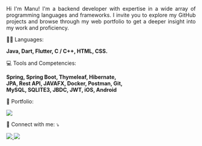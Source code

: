 
<p align="justify"> 
Hi I'm Manu!
I'm a backend developer with expertise in a wide array of programming languages and frameworks. I invite you to explore my GitHub projects and browse through my web portfolio to get a deeper insight into my work and proficiency.
</p>

<p align="left">
  👨‍💻 Languages: 
</p>

<p align="left">
  <strong> Java, Dart, Flutter, C / C++, HTML, CSS.</strong>
</p>

<p align="left">
  💻 Tools and Competencies:
</p>

<p align="justify">
  <strong> 
    Spring, Spring Boot, Thymeleaf, Hibernate, <br>JPA, Rest API, JAVAFX, Docker, Postman, Git, <br>MySQL, SQLITE3, JBDC, JWT, iOS, Android
  </strong>
</p>

<p align="left">
  🧬 Portfolio: 
</p>

<p align="left">
  <a href="https://manuelmiguezlauriaportfolio.web.app/" alt="portfolio">
    <img src="https://img.shields.io/badge/website-361561?style=for-the-badge&logo=About.me&logoColor=white" />
  </a>
</p>

<p align="left">
  💌 Connect with me: ⤵️
</p>

<p align="left">
  <a href="mailto:manuelmiguezlauria@gmail.com" alt="Gmail">
    <img src="https://img.shields.io/badge/Gmail-D14836?style=for-the-badge&logo=gmail&logoColor=white" />
  </a>
  <a href="https://www.linkedin.com/in/manuelmiguezlauria/" alt="Linkedin">
    <img src="https://img.shields.io/badge/LinkedIn-0077B5?style=for-the-badge&logo=linkedin&logoColor=white" />
  </a>
</p>



